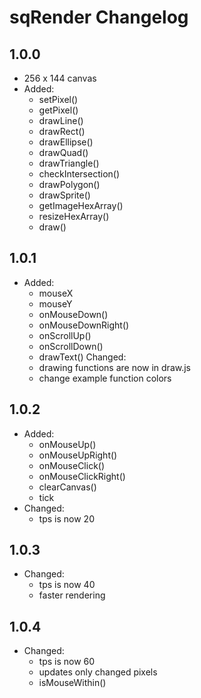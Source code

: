 # sqRender Changelog

## 1.0.0
- 256 x 144 canvas
- Added:
  - setPixel() 
  - getPixel() 
  - drawLine()
  - drawRect() 
  - drawEllipse() 
  - drawQuad() 
  - drawTriangle() 
  - checkIntersection()
  - drawPolygon() 
  - drawSprite() 
  - getImageHexArray()
  - resizeHexArray()
  - draw() 

## 1.0.1
- Added: 
  - mouseX
  - mouseY
  - onMouseDown()
  - onMouseDownRight()
  - onScrollUp()
  - onScrollDown()
  - drawText()
Changed:
  - drawing functions are now in draw.js
  - change example function colors

## 1.0.2
- Added:
  - onMouseUp()
  - onMouseUpRight()
  - onMouseClick()
  - onMouseClickRight()
  - clearCanvas()
  - tick
- Changed:
  - tps is now 20

## 1.0.3
- Changed:
  - tps is now 40
  - faster rendering

## 1.0.4
- Changed:
  - tps is now 60
  - updates only changed pixels
  - isMouseWithin()